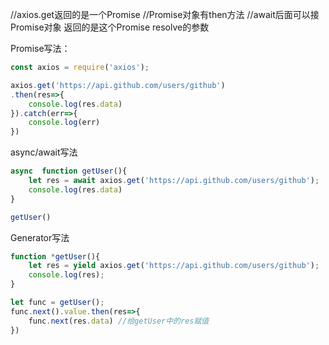 //axios.get返回的是一个Promise
//Promise对象有then方法
//await后面可以接Promise对象	返回的是这个Promise resolve的参数

Promise写法：

```javascript
const axios = require('axios');

axios.get('https://api.github.com/users/github')
.then(res=>{
	console.log(res.data)
}).catch(err=>{
	console.log(err)
})
```

async/await写法
```javascript
async  function getUser(){
	let res = await axios.get('https://api.github.com/users/github');
	console.log(res.data)
}

getUser()
```

Generator写法
```javascript
function *getUser(){
	let res = yield axios.get('https://api.github.com/users/github');
	console.log(res);
}

let func = getUser();
func.next().value.then(res=>{
	func.next(res.data)	//给getUser中的res赋值
})
```